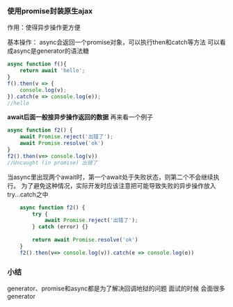 ### 使用promise封装原生ajax
作用：使得异步操作更方便

基本操作： async会返回一个promise对象，可以执行then和catch等方法
可以看成async是generator的语法糖
``` javascript
async function f(){
    return await 'hello';
}
f().then(v => {
    console.log(v);
}).catch(e => console.log(e));
//hello
```
**await后面一般接异步操作返回的数据**
再来看一个例子
``` javascript
async function f2() {
    await Promise.reject('出错了');
    await Promise.resolve('ok')
}
f2().then(v=> console.log(v))
//Uncaught (in promise) 出错了
```
当async里出现两个await时，第一个await处于失败状态，则第二个不会继续执行。
为了避免这种情况，实际开发时应该注意把可能导致失败的异步操作放入try...catch之中
``` javascript
    async function f2() {
        try {
            await Promise.reject('出错了');
        } catch (error) {}
    
        return await Promise.resolve('ok')
    }
    f2().then(v=> console.log(v)).catch(e => console.log(e))
```

### 小结
generator、promise和async都是为了解决回调地狱的问题
面试的时候 会面很多 generator